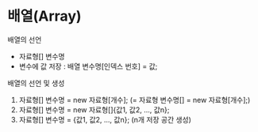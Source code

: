 # 배열(Array)
배열의 선언
- 자료형[] 변수명
- 변수에 값 저장 : 배열 변수명[인덱스 번호] = 값;

배열의 선언 및 생성
1. 자료형[] 변수명 = new 자료형[개수];
(= 자료형 변수명[] = new 자료형[개수];)
2. 자료형[] 변수명 = new 자료형[]{값1, 값2, ..., 값n};
3. 자료형[] 변수명 = {값1, 값2, ..., 값n}; (n개 저장 공간 생성)
		 
